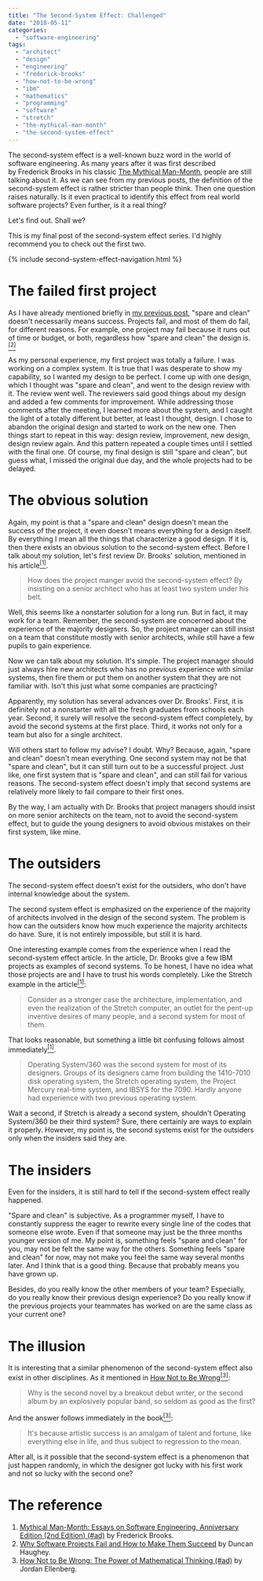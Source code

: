 ```yaml
---
title: "The Second-System Effect: Challenged"
date: "2018-05-11"
categories:
  - "software-engineering"
tags:
  - "architect"
  - "design"
  - "engineering"
  - "frederick-brooks"
  - "how-not-to-be-wrong"
  - "ibm"
  - "mathematics"
  - "programming"
  - "software"
  - "stretch"
  - "the-mythical-man-month"
  - "the-second-system-effect"
---
```


The second-system effect is a well-known buzz word in the world of software engineering. As many years after it was first described by Frederick Brooks in his classic [The Mythical Man-Month](#the-reference), people are still talking about it. As we can see from my previous posts, the definition of the second-system effect is rather stricter than people think. Then one question raises naturally. Is it even practical to identify this effect from real world software projects? Even further, is it a real thing?

Let's find out. Shall we?

This is my final post of the second-system effect series. I'd highly recommend you to check out the first two.

{% include second-system-effect-navigation.html %}


# The failed first project

As I have already mentioned briefly in [my previous post]({{page.previous.previous.url}}), "spare and clean" doesn't necessarily means success. Projects fail, and most of them do fail, for different reasons. For example, one project may fail because it runs out of time or budget, or both, regardless how "spare and clean" the design is.[<sup>\[2\]</sup>](#the-reference)

As my personal experience, my first project was totally a failure. I was working on a complex system. It is true that I was desperate to show my capability, so I wanted my design to be perfect. I come up with one design, which I thought was "spare and clean", and went to the design review with it. The review went well. The reviewers said good things about my design and added a few comments for improvement. While addressing those comments after the meeting, I learned more about the system, and I caught the light of a totally different but better, at least I thought, design. I chose to abandon the original design and started to work on the new one. Then things start to repeat in this way: design review, improvement, new design, design review again. And this pattern repeated a couple times until I settled with the final one. Of course, my final design is still "spare and clean", but guess what, I missed the original due day, and the whole projects had to be delayed.


# The obvious solution

Again, my point is that a "spare and clean" design doesn't mean the success of the project, it even doesn't means everything for a design itself. By everything I mean all the things that characterize a good design. If it is, then there exists an obvious solution to the second-system effect. Before I talk about my solution, let's first review Dr. Brooks' solution, mentioned in his article[<sup>\[1\]</sup>](#the-reference).

> How does the project manger avoid the second-system effect? By insisting on a senior architect who has at least two system under his belt.

Well, this seems like a nonstarter solution for a long run. But in fact, it may work for a team. Remember, the second-system are concerned about the experience of the majority designers. So, the project manager can still insist on a team that constitute mostly with senior architects, while still have a few pupils to gain experience.

Now we can talk about my solution. It's simple. The project manager should just always hire new architects who has no previous experience with similar systems, then fire them or put them on another system that they are not familiar with. Isn't this just what some companies are practicing?

Apparently, my solution has several advances over Dr. Brooks'. First, it is definitely not a nonstarter with all the fresh graduates from schools each year. Second, it surely will resolve the second-system effect completely, by avoid the second systems at the first place. Third, it works not only for a team but also for a single architect.

Will others start to follow my advise? I doubt. Why? Because, again, "spare and clean" doesn't mean everything. One second system may not be that "spare and clean", but it can still turn out to be a successful project. Just like, one first system that is "spare and clean", and can still fail for various reasons. The second-system effect doesn't imply that second systems are relatively more likely to fail compare to their first ones.

By the way, I am actually with Dr. Brooks that project managers should insist on more senior architects on the team, not to avoid the second-system effect, but to guide the young designers to avoid obvious mistakes on their first system, like mine.


# The outsiders

The second-system effect doesn't exist for the outsiders, who don't have internal knowledge about the system.

The second system effect is emphasized on the experience of the majority of architects involved in the design of the second system. The problem is how can the outsiders know how much experience the majority architects do have. Sure, it is not entirely impossible, but still it is hard.

One interesting example comes from the experience when I read the second-system effect article. In the article, Dr. Brooks give a few IBM projects as examples of second systems. To be honest, I have no idea what those projects are and I have to trust his words completely. Like the Stretch example in the article[<sup>\[1\]</sup>](#the-reference):

> Consider as a stronger case the architecture, implementation, and even the realization of the Stretch computer, an outlet for the pent-up inventive desires of many people, and a second system for most of them.

That looks reasonable, but something a little bit confusing follows almost immediately[<sup>\[1\]</sup>](#the-reference).

> Operating System/360 was the second system for most of its designers. Groups of its designers came from building the 1410-7010 disk operating system, the Stretch operating system, the Project Mercury real-time system, and IBSYS for the 7090. Hardly anyone had experience with two previous operating system.

Wait a second, if Stretch is already a second system, shouldn't Operating System/360 be their third system? Sure, there certainly are ways to explain it properly. However, my point is, the second systems exist for the outsiders only when the insiders said they are.


# The insiders

Even for the insiders, it is still hard to tell if the second-system effect really happened.

"Spare and clean" is subjective. As a programmer myself, I have to constantly suppress the eager to rewrite every single line of the codes that someone else wrote. Even if that someone may just be the three months younger version of me. My point is, something feels "spare and clean" for you, may not be felt the same way for the others. Something feels "spare and clean" for now, may not make you feel the same way several months later. And I think that is a good thing. Because that probably means you have grown up.

Besides, do you really know the other members of your team? Especially, do you really know their previous design experience? Do you really know if the previous projects your teammates has worked on are the same class as your current one?


# The illusion

It is interesting that a similar phenomenon of the second-system effect also exist in other disciplines. As it mentioned in [How Not to Be Wrong<sup>\[3\]</sup>](#the-reference):

> Why is the second novel by a breakout debut writer, or the second album by an explosively popular band, so seldom as good as the first?

And the answer follows immediately in the book[<sup>\[3\]</sup>](#the-reference):

> It's because artistic success is an amalgam of talent and fortune, like everything else in life, and thus subject to regression to the mean.

After all, is it possible that the second-system effect is a phenomenon that just happen randomly, in which the designer got lucky with his first work and not so lucky with the second one?


# The reference

1. [Mythical Man-Month: Essays on Software Engineering, Anniversary Edition (2nd Edition) (#ad)](https://www.amazon.com) by Frederick Brooks.
1. [Why Software Projects Fail and How to Make Them Succeed](https://www.projectsmart.co.uk/why-software-projects-fail.php) by Duncan Haughey.
1. [How Not to Be Wrong: The Power of Mathematical Thinking (#ad)](https://www.amazon.com) by Jordan Ellenberg.
